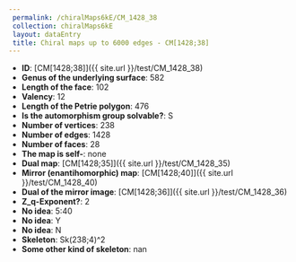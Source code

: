 ```yaml
--- 
 permalink: /chiralMaps6kE/CM_1428_38 
 collection: chiralMaps6kE
 layout: dataEntry
 title: Chiral maps up to 6000 edges - CM[1428;38]
---
```


- **ID**: [CM[1428;38]]({{ site.url }}/test/CM_1428_38)
- **Genus of the underlying surface**: 582
- **Length of the face**: 102
- **Valency**: 12
- **Length of the Petrie polygon**: 476
- **Is the automorphism group solvable?**: S
- **Number of vertices**: 238
- **Number of edges**: 1428
- **Number of faces**: 28
- **The map is self-**: none
- **Dual map**: [CM[1428;35]]({{ site.url }}/test/CM_1428_35)
- **Mirror (enantihomorphic) map**: [CM[1428;40]]({{ site.url }}/test/CM_1428_40)
- **Dual of the mirror image**: [CM[1428;36]]({{ site.url }}/test/CM_1428_36)
- **Z_q-Exponent?**: 2
- **No idea**:  5:40
- **No idea**: Y
- **No idea**: N
- **Skeleton**: Sk(238;4)^2
- **Some other kind of skeleton**: nan
